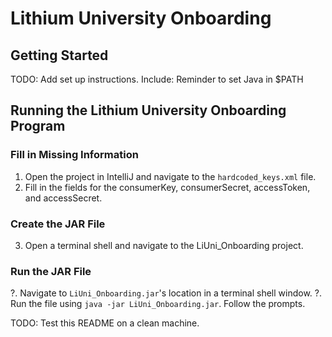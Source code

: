 # Lithium University Onboarding

## Getting Started ##
TODO: Add set up instructions.
Include: Reminder to set Java in $PATH

## Running the Lithium University Onboarding Program ##

### Fill in Missing Information ###
1. Open the project in IntelliJ and navigate to the ```hardcoded_keys.xml``` file.
2. Fill in the fields for the consumerKey, consumerSecret, accessToken, and accessSecret.

### Create the JAR File ###
3. Open a terminal shell and navigate to the LiUni_Onboarding project.

### Run the JAR File ###
?. Navigate to ```LiUni_Onboarding.jar```'s location in a terminal shell window.
?. Run the file using ```java -jar LiUni_Onboarding.jar```. Follow the prompts.


TODO: Test this README on a clean machine.